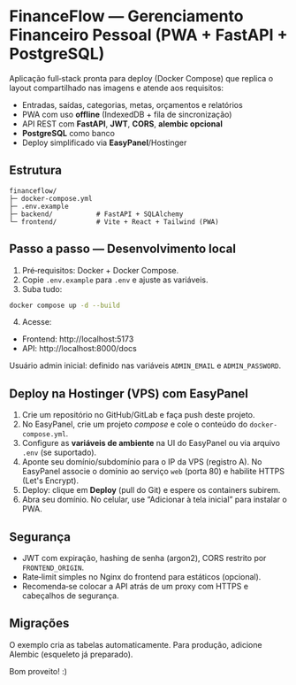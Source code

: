# FinanceFlow — Gerenciamento Financeiro Pessoal (PWA + FastAPI + PostgreSQL)

Aplicação full‑stack pronta para deploy (Docker Compose) que replica o layout compartilhado
nas imagens e atende aos requisitos:
- Entradas, saídas, categorias, metas, orçamentos e relatórios
- PWA com uso **offline** (IndexedDB + fila de sincronização)
- API REST com **FastAPI**, **JWT**, **CORS**, **alembic opcional**
- **PostgreSQL** como banco
- Deploy simplificado via **EasyPanel**/Hostinger

## Estrutura
```
financeflow/
├─ docker-compose.yml
├─ .env.example
├─ backend/           # FastAPI + SQLAlchemy
└─ frontend/          # Vite + React + Tailwind (PWA)
```

## Passo a passo — Desenvolvimento local
1) Pré‑requisitos: Docker + Docker Compose.
2) Copie `.env.example` para `.env` e ajuste as variáveis.
3) Suba tudo:
```bash
docker compose up -d --build
```
4) Acesse:
- Frontend: http://localhost:5173
- API: http://localhost:8000/docs

Usuário admin inicial: definido nas variáveis `ADMIN_EMAIL` e `ADMIN_PASSWORD`.

## Deploy na Hostinger (VPS) com EasyPanel
1) Crie um repositório no GitHub/GitLab e faça push deste projeto.
2) No EasyPanel, crie um projeto *compose* e cole o conteúdo do `docker-compose.yml`.
3) Configure as **variáveis de ambiente** na UI do EasyPanel ou via arquivo `.env` (se suportado).
4) Aponte seu domínio/subdomínio para o IP da VPS (registro A). No EasyPanel associe o domínio
   ao serviço `web` (porta 80) e habilite HTTPS (Let's Encrypt).
5) Deploy: clique em **Deploy** (pull do Git) e espere os containers subirem.
6) Abra seu domínio. No celular, use “Adicionar à tela inicial” para instalar o PWA.

## Segurança
- JWT com expiração, hashing de senha (argon2), CORS restrito por `FRONTEND_ORIGIN`.
- Rate‑limit simples no Nginx do frontend para estáticos (opcional).
- Recomenda‑se colocar a API atrás de um proxy com HTTPS e cabeçalhos de segurança.

## Migrações
O exemplo cria as tabelas automaticamente. Para produção, adicione Alembic (esqueleto já preparado).

Bom proveito! :)
